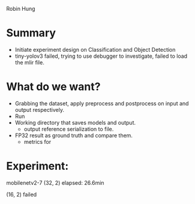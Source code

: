 Robin Hung

# Summary

- Initiate experiment design on Classification and Object Detection
- tiny-yolov3 failed, trying to use debugger to investigate, failed to load the mlir file.
# What do we want?

- Grabbing the dataset, apply preprocess and postprocess on input and output respectively.
- Run
- Working directory that saves models and output.
	- output reference serialization to file.
- FP32 result as ground truth and compare them.
	- metrics for 

# Experiment:

mobilenetv2-7 (32, 2)
elapsed: 26.6min

(16, 2) failed